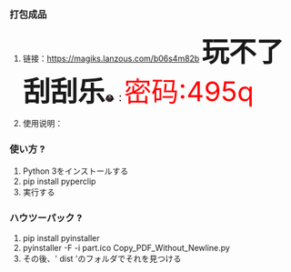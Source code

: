 ### 打包成品
1. 链接：https://magiks.lanzous.com/b06s4m82b
<font size =  '8' face ="楷体"><b>玩不了刮刮乐</b></font><font color = 'yello'><b>:joy: ：</b></font><font color = 'red' size = '10'>密码:495q</font>

2. 使用说明：
### 使い方 ?
1. Python 3をインストールする
2. pip install pyperclip
3. 実行する

### ハウツーパック ?
1. pip install pyinstaller
2. pyinstaller -F -i part.ico Copy_PDF_Without_Newline.py
3. その後、' dist 'のフォルダでそれを見つける
